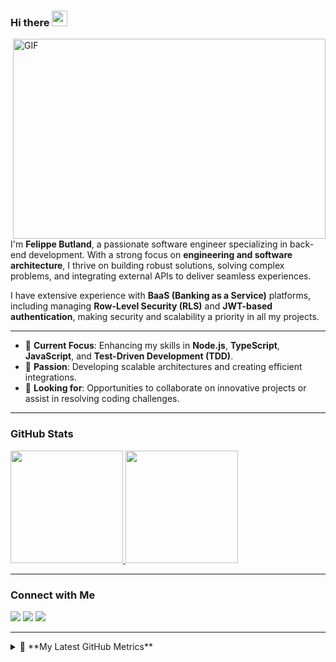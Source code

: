 ### Hi there <img src="https://media.giphy.com/media/hvRJCLFzcasrR4ia7z/giphy.gif" width="25px">

<img align="right" alt="GIF" src="https://github.com/abhisheknaiidu/abhisheknaiidu/raw/master/code.gif?raw=true" width="500" height="320" />

I'm **Felippe Butland**, a passionate software engineer specializing in back-end development. With a strong focus on **engineering and software architecture**, I thrive on building robust solutions, solving complex problems, and integrating external APIs to deliver seamless experiences.

I have extensive experience with **BaaS (Banking as a Service)** platforms, including managing **Row-Level Security (RLS)** and **JWT-based authentication**, making security and scalability a priority in all my projects.

---

- 🔭 **Current Focus**: Enhancing my skills in **Node.js**, **TypeScript**, **JavaScript**, and **Test-Driven Development (TDD)**.
- 🚀 **Passion**: Developing scalable architectures and creating efficient integrations.
- 🤝 **Looking for**: Opportunities to collaborate on innovative projects or assist in resolving coding challenges.

---

### GitHub Stats
<a href="https://github.com/felippebutland">
  <img height="180em" src="https://github-readme-stats-eight-theta.vercel.app/api?username=felippebutland&show_icons=true&theme=dark&include_all_commits=true&count_private=true"/>
  <img height="180em" src="https://github-readme-stats-eight-theta.vercel.app/api/top-langs/?username=felippebutland&layout=compact&langs_count=8&theme=dark"/>
</a>

---

### Connect with Me
<div>
  <a href="mailto:butlandfelippe@gmail.com"><img src="https://img.shields.io/badge/-Gmail-%23EA4335?style=for-the-badge&logo=gmail&logoColor=white" target="_blank"></a>
  <a href="https://www.linkedin.com/in/felippe-butland-5361591a5/" target="_blank"><img src="https://img.shields.io/badge/-LinkedIn-%230077B5?style=for-the-badge&logo=linkedin&logoColor=white" target="_blank"></a>
  <a href="https://instagram.com/felippe.butland/" target="_blank"><img src="https://img.shields.io/badge/-Instagram-%23E4405F?style=for-the-badge&logo=instagram&logoColor=white" target="_blank"></a>
</div>

---

<details>
  <summary>🔔 **My Latest GitHub Metrics**</summary>

![Metrics](https://metrics.lecoq.io/felippebutland?template=classic&followup=1&followup.sections=repositories&config.timezone=America%2FBelem)

</details>
